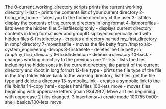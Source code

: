The 0-current_working_directory scripts prints the current working directory
1-listit - prints the contents list of your current directory
2-bring_me_home - takes you to the home directory of the user
3-listfiles display the contents of the current directory in long format
4-listmorefiles - lists even the hidden files
5-listfilesdigitonly - displays current directory contents in long format user and groupID siplayed numerically and with hidden files
6-firstdirectory - creates a directory named my_first_directory in /tmp/ directory
7-movethatfile - moves the file betty from /tmp to alx-system_engineering-devops
8-firstdelete - deletes the file betty in /tmp/my_first_directory
9-firstdirdeletion - deletes a directory
10-back - changes working directory to the previous one
11-lists - lists the files including the hidden ones in the current directory, the parent of the current directory and /boot in long format
12-file_type - prints the file type of the file in the tmp folder
Move back to the working directory, list files, get the file type and delete a directory
13-symbolic_link - creates a symbolic link to the file /bin/ls
14-copy_html - copies html files
 100-lets_move - moves files beginning with uppercase letters
[main 93429f2] Move all files beginning with uppercase
 2 files changed, 3 insertions(+)
 create mode 100755 0x00-shell_basics/100-lets_move
